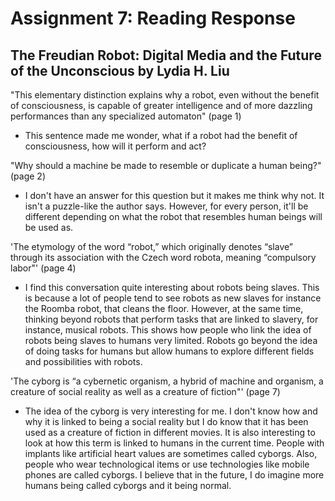 # Assignment 7: Reading Response

## The Freudian Robot: Digital Media and the Future of the Unconscious by Lydia H. Liu 

"This elementary distinction explains why a robot, even without the benefit of consciousness, is capable of greater intelligence and of more dazzling performances than any specialized automaton" (page 1)

- This sentence made me wonder, what if a robot had the benefit of consciousness, how will it perform and act?

"Why should a machine be made to resemble or duplicate a human being?" (page 2)

- I don't have an answer for this question but it makes me think why not. It isn't a puzzle-like the author says. However, for every person, it'll be different depending on what the robot that resembles human beings will be used as.

'The etymology of the word “robot,” which originally denotes “slave” through its association with the Czech word robota, meaning “compulsory labor"' (page 4)

- I find this conversation quite interesting about robots being slaves. This is because a lot of people tend to see robots as new slaves for instance the Roomba robot, that cleans the floor. However, at the same time, thinking beyond robots that perform tasks that are linked to slavery, for instance, musical robots. This shows how people who link the idea of robots being slaves to humans very limited. Robots go beyond the idea of doing tasks for humans but allow humans to explore different fields and possibilities with robots.

'The cyborg is “a cybernetic organism, a hybrid of machine and organism, a creature of social reality as well as a creature of fiction"' (page 7)

- The idea of the cyborg is very interesting for me. I don't know how and why it is linked to being a social reality but I do know that it has been used as a creature of fiction in different movies. It is also interesting to look at how this term is linked to humans in the current time. People with implants like artificial heart values are sometimes called cyborgs. Also, people who wear technological items or use technologies like mobile phones are called cyborgs. I believe that in the future, I do imagine more humans being called cyborgs and it being normal.
